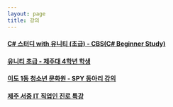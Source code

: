 ```yaml
---
layout: page
title: 강의
---
```


#### [C# 스터디 with 유니티 (초급) - CBS(C# Beginner Study)](cbs.html)
#### [유니티 초급 - 제주대 4학년 학생](unity-lex.html)
#### [이도 1동 청소년 문화원 - SPY 동아리 강의](spy.html)
#### [제주 서중 IT 직업인 진로 특강](제주서중.html)
